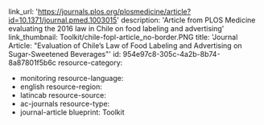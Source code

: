 link_url: 'https://journals.plos.org/plosmedicine/article?id=10.1371/journal.pmed.1003015'
description: 'Article from PLOS Medicine evaluating the 2016 law in Chile on food labeling and advertising'
link_thumbnail: Toolkit/chile-fopl-article_no-border.PNG
title: 'Journal Article: "Evaluation of Chile’s Law of Food Labeling and Advertising on Sugar-Sweetened Beverages"'
id: 954e97c8-305c-4a2b-8b74-8a87801f5b6c
resource-category:
  - monitoring
resource-language:
  - english
resource-region:
  - latincab
resource-source:
  - ac-journals
resource-type:
  - journal-article
blueprint: Toolkit
